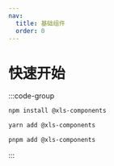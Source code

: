 ```yaml
---
nav:
  title: 基础组件
  order: 0
---
```


# 快速开始

:::code-group

```bash [npm]
npm install @xls-components
```

```bash [yarn]
yarn add @xls-components
```

```bash [pnpm]
pnpm add @xls-components
```

:::
